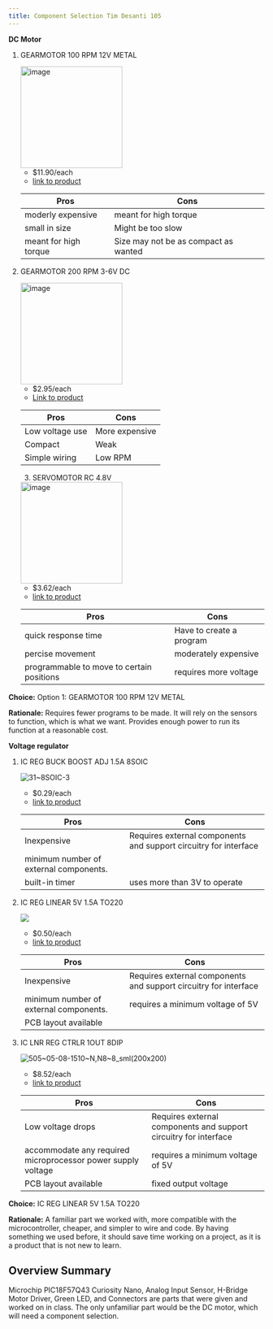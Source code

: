 ```yaml
---
title: Component Selection Tim Desanti 105
---
```



**DC Motor**

1. GEARMOTOR 100 RPM 12V METAL

   <img width="200" height="200" alt="image" src="https://github.com/user-attachments/assets/a2ebb640-b700-45e1-a3cc-9bf42f43ed35" />




    * $11.90/each
    * [link to product](https://www.digikey.com/en/products/detail/dfrobot/FIT0492-B/7087168?)

    | Pros                                      | Cons                                                           |
    | ----------------------------------------- | -------------------------------------------------------------- |
    | moderly expensive                         | meant for high torque                                          |
    | small in size                             | Might be too slow                                              |
    | meant for high torque                     | Size may not be as compact as wanted                           |

2. GEARMOTOR 200 RPM 3-6V DC

    <img width="200" height="200" alt="image" src="https://github.com/user-attachments/assets/2ceb7257-6a29-4b6e-a94b-e67cd63d4f13" />


    * $2.95/each
    * [Link to product](https://www.digikey.com/en/products/detail/adafruit-industries-llc/3777/8687221)

    | Pros                                                              | Cons                |
    | ----------------------------------------------------------------- | ------------------- |
    | Low voltage use                                                   | More expensive      |
    | Compact                                                           | Weak                |
    | Simple wiring                                                     | Low RPM             |        

   3. SERVOMOTOR RC 4.8V

   <img width="200" height="200" alt="image" src="https://github.com/user-attachments/assets/90d04205-5d41-4f75-ae2f-dc2e91027256" />


    * $3.62/each
    * [link to product](https://www.digikey.com/en/products/detail/dfrobot/SER0006/7597224)

    | Pros                                      | Cons                                                           |
    | ----------------------------------------- | -------------------------------------------------------------- |
    | quick response time                       | Have to create a program                                       |
    | percise movement                          | moderately expensive                                           |
    | programmable to move to certain positions | requires more voltage                                          |
   

**Choice:** Option 1: GEARMOTOR 100 RPM 12V METAL

**Rationale:** Requires fewer programs to be made. It will rely on the sensors to function, which is what we want. Provides enough power to
run its function at a reasonable cost.

**Voltage regulator**

1. IC REG BUCK BOOST ADJ 1.5A 8SOIC

   ![31~8SOIC-3](https://github.com/user-attachments/assets/79a5d0b8-587e-43c4-ab3a-1e7bf68ff89e)


    * $0.29/each
    * [link to product](https://www.digikey.com/en/products/detail/diodes-incorporated/AZ34063UMTR-G1/4471007)
      

    | Pros                                      | Cons                                                             |
    | ----------------------------------------- | ---------------------------------------------------------------- |
    | Inexpensive                               | Requires external components and support circuitry for interface |
    | minimum number of external components.    |                                                                  |
    | built-in timer                            | uses more than 3V to operate                                     |



2. IC REG LINEAR 5V 1.5A TO220

    ![](https://github.com/user-attachments/assets/287a036d-0502-41a2-8303-bae58bfbc862)


    * $0.50/each
    * [link to product](https://www.digikey.com/en/products/detail/stmicroelectronics/L7805CV/585964)

    | Pros                                      | Cons                                                             |
    | ----------------------------------------- | ---------------------------------------------------------------- |
    | Inexpensive                               | Requires external components and support circuitry for interface |
    | minimum number of external components.    | requires a minimum voltage of 5V                                 |
    | PCB layout available                      | 
   






3. IC LNR REG CTRLR 1OUT 8DIP

   ![505~05-08-1510~N,N8~8_sml(200x200)](https://github.com/user-attachments/assets/1271e721-f886-48c1-9324-939288974429)


    * $8.52/each
    * [link to product](https://www.digikey.com/en/products/detail/analog-devices-inc/LT1575CN8-5-PBF/962848)

    | Pros                                      | Cons                                                             |
    | ----------------------------------------- | ---------------------------------------------------------------- |
    | Low voltage drops                         | Requires external components and support circuitry for interface |
    | accommodate any required microprocessor power supply voltage    | requires a minimum voltage of 5V                                 |
    | PCB layout available                      | fixed output voltage

**Choice:**  IC REG LINEAR 5V 1.5A TO220

**Rationale:** A familiar part we worked with, more compatible with the microcontroller, cheaper, and simpler to wire and code. By having
something we used before, it should save time working on a project, as it is a product that is not new to learn. 

## Overview Summary
Microchip PIC18F57Q43 Curiosity Nano, Analog Input Sensor, H-Bridge Motor Driver, Green LED, and Connectors are parts that were given and worked on in class. The only unfamiliar part would be the DC motor, which will need a component selection. 

